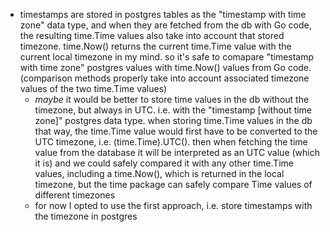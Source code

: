 - timestamps are stored in postgres tables as the "timestamp with time zone" data type, and when they are
  fetched from the db with Go code, the resulting time.Time values also take into account that stored timezone.
  time.Now() returns the current time.Time value with the current local timezone in my mind. so it's safe to comapare "timestamp with time zone" postgres values with time.Now() values from Go code. (comparison methods properly take into account associated timezone values of the two time.Time values)
  - *maybe* it would be better to store time values in the db without the timezone, but always in UTC.
    i.e. with the "timestamp [without time zone]" postgres data type. when storing time.Time values in 
    the db that way, the time.Time value would first have to be converted to the UTC timezone, i.e.
    (time.Time).UTC(). then when fetching the time value from the database it will be interpreted as 
    an UTC value (which it is) and we could safely compared it with any other time.Time values,
    including a time.Now(), which is returned in the local timezone, but the time package can safely
    compare Time values of different timezones
  - for now I opted to use the first approach, i.e. store timestamps with the timezone in postgres
